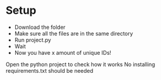 # Setup
- Download the folder
- Make sure all the files are in the same directory
- Run project.py
- Wait
- Now you have x amount of unique IDs!

Open the python project to check how it works
No installing requirements.txt should be needed
